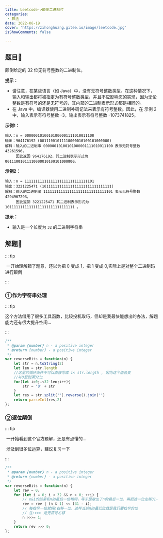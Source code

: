```yaml
---
title: Leetcode->颠倒二进制位
categories: 
 - 算法
date: 2022-06-19
cover: 'https://zihonghuang.gitee.io/image/leetcode.jpg'
isShowComments: false

---
```


## 题目:cherries:

颠倒给定的 32 位无符号整数的二进制位。

**提示：**

* 请注意，在某些语言（如 Java）中，没有无符号整数类型。在这种情况下，输入和输出都将被指定为有符号整数类型，并且不应影响您的实现，因为无论整数是有符号的还是无符号的，其内部的二进制表示形式都是相同的。
* 在 Java 中，编译器使用二进制补码记法来表示有符号整数。因此，在 示例 2 中，输入表示有符号整数 -3，输出表示有符号整数 -1073741825。

**示例1：**

```
输入：n = 00000010100101000001111010011100
输出：964176192 (00111001011110000010100101000000)
解释：输入的二进制串 00000010100101000001111010011100 表示无符号整数 43261596，
     因此返回 964176192，其二进制表示形式为 00111001011110000010100101000000。
```

**示例2：**

```
输入：n = 11111111111111111111111111111101
输出：3221225471 (10111111111111111111111111111111)
解释：输入的二进制串 11111111111111111111111111111101 表示无符号整数 4294967293，
     因此返回 3221225471 其二进制表示形式为 10111111111111111111111111111111 。
```

**提示：**

- 输入是一个长度为 `32` 的二进制字符串

## 解题:tada:

::: tip

​	一开始理解错了题意，还以为把 0 变成 1，把 1 变成 0,实际上是对整个二进制码进行颠倒

:::

### ①作为字符串处理

::: tip

​	这个方法借用了很多工具函数，比较投机取巧，但却是我最快能想出的办法，解题能力还有很大提升空间...

:::

```javascript
/**
 * @param {number} n - a positive integer
 * @return {number} - a positive integer
 */
var reverseBits = function(n) {
    let str = n.toString(2)
    let len = str.length
    //这里的循环条件不可以直接写成 i< str.length , 因为这个值会变
    //补0至到满32位
    for(let i=0;i<32-len;i++){
        str = '0' + str
    }
    let res = str.split('').reverse().join('')
    return parseInt(res,2)
};
```

### ②逐位颠倒

::: tip

​	一开始看到这个官方题解，还是有点懵的...

​	涉及到很多位运算，建议复习一下

:::

```javascript
/**
 * @param {number} n - a positive integer
 * @return {number} - a positive integer
 */
var reverseBits = function(n) {
    let rev = 0;
    for (let i = 0; i < 32 && n > 0; ++i) {
        // n&1的结果和n的最后一位相同，等于是取出了n的最后一位，再把这一位左移31-i位就移到了翻转之后对称的位置
        rev = rev | (n & 1) << (31 - i);
        // 每枚举一位就将n右移一位，这样当前n的最低位就是我们要枚举的位
        // 注:>>> 是无符号右移
        n >>>= 1;
    }
    return rev >>> 0;
};

```
